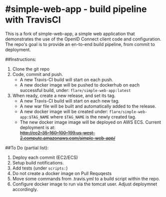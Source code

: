 #simple-web-app - build pipeline with TravisCI
===============================
This is a fork of simple-web-app, a simple web application that demonstrates the use of the OpenID Connect client code and configuration.  
The repo's goal is to provide an en-to-end build pipeline, from commit to deployment.  

##Instructions:  
1. Clone the git repo  
1. Code, commit and push.  
    * A new Travis-CI build will start on each push.  
    * A new docker image will be pushed to dockerhub on each successful build, under: `flare/simple-web-app:latest`  
1. When ready, create a new release, and set its tag.  
    * A new Travis-CI build will start on each new tag.  
    * A new war file will be built and automatically added to the release.  
    * A new docker image will be created under: `flare/simple-web-app:$TAG_NAME` where `$TAG_NAME` is the newly created tag.  
    * The new docker image image will be deployed on AWS ECS. Current deployment is at:  
~~http://ec2-35-160-100-199.us-west-2.compute.amazonaws.com/simple-web-app/~~
  
  
##To Do (partial list):
1. Deploy each commit (EC2/ECS)
1. Setup build notifications.
1. Add tests (under `scripts:`)
1. Do not create a docker image on Pull Requqests
1. Move some commands from .travis.yml to a build script within the repo.
1. Configure docker image to run via the tomcat user. Adjust deploymnet accordingly.
